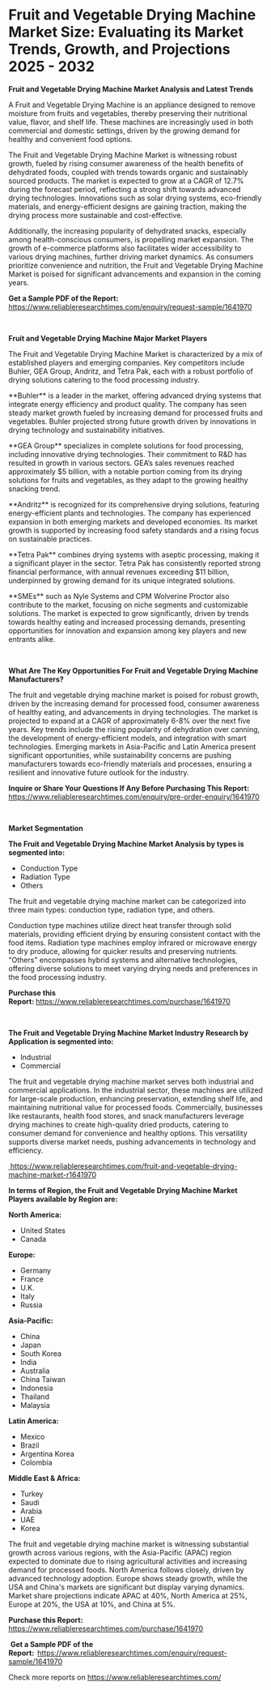 <p><h1>Fruit and Vegetable Drying Machine Market Size: Evaluating its Market Trends, Growth, and Projections 2025 - 2032</h1></p><p><strong>Fruit and Vegetable Drying Machine Market Analysis and Latest Trends</strong></p>
<p><p>A Fruit and Vegetable Drying Machine is an appliance designed to remove moisture from fruits and vegetables, thereby preserving their nutritional value, flavor, and shelf life. These machines are increasingly used in both commercial and domestic settings, driven by the growing demand for healthy and convenient food options. </p><p>The Fruit and Vegetable Drying Machine Market is witnessing robust growth, fueled by rising consumer awareness of the health benefits of dehydrated foods, coupled with trends towards organic and sustainably sourced products. The market is expected to grow at a CAGR of 12.7% during the forecast period, reflecting a strong shift towards advanced drying technologies. Innovations such as solar drying systems, eco-friendly materials, and energy-efficient designs are gaining traction, making the drying process more sustainable and cost-effective. </p><p>Additionally, the increasing popularity of dehydrated snacks, especially among health-conscious consumers, is propelling market expansion. The growth of e-commerce platforms also facilitates wider accessibility to various drying machines, further driving market dynamics. As consumers prioritize convenience and nutrition, the Fruit and Vegetable Drying Machine Market is poised for significant advancements and expansion in the coming years.</p></p>
<p><strong>Get a Sample PDF of the Report:&nbsp;</strong> <a href="https://www.reliableresearchtimes.com/enquiry/request-sample/1641970?utm_campaign=2240&utm_medium=2&utm_source=Github&utm_content=ia&utm_term=22022025&utm_id=fruit-and-vegetable-drying-machine">https://www.reliableresearchtimes.com/enquiry/request-sample/1641970</a></p>
<p>&nbsp;</p>
<p><strong>Fruit and Vegetable Drying Machine Major Market Players</strong></p>
<p><p>The Fruit and Vegetable Drying Machine Market is characterized by a mix of established players and emerging companies. Key competitors include Buhler, GEA Group, Andritz, and Tetra Pak, each with a robust portfolio of drying solutions catering to the food processing industry.</p><p>**Buhler** is a leader in the market, offering advanced drying systems that integrate energy efficiency and product quality. The company has seen steady market growth fueled by increasing demand for processed fruits and vegetables. Buhler projected strong future growth driven by innovations in drying technology and sustainability initiatives.</p><p>**GEA Group** specializes in complete solutions for food processing, including innovative drying technologies. Their commitment to R&D has resulted in growth in various sectors. GEA’s sales revenues reached approximately $5 billion, with a notable portion coming from its drying solutions for fruits and vegetables, as they adapt to the growing healthy snacking trend.</p><p>**Andritz** is recognized for its comprehensive drying solutions, featuring energy-efficient plants and technologies. The company has experienced expansion in both emerging markets and developed economies. Its market growth is supported by increasing food safety standards and a rising focus on sustainable practices.</p><p>**Tetra Pak** combines drying systems with aseptic processing, making it a significant player in the sector. Tetra Pak has consistently reported strong financial performance, with annual revenues exceeding $11 billion, underpinned by growing demand for its unique integrated solutions.</p><p>**SMEs** such as Nyle Systems and CPM Wolverine Proctor also contribute to the market, focusing on niche segments and customizable solutions. The market is expected to grow significantly, driven by trends towards healthy eating and increased processing demands, presenting opportunities for innovation and expansion among key players and new entrants alike.</p></p>
<p>&nbsp;</p>
<p><strong>What Are The Key Opportunities For Fruit and Vegetable Drying Machine Manufacturers?</strong></p>
<p><p>The fruit and vegetable drying machine market is poised for robust growth, driven by the increasing demand for processed food, consumer awareness of healthy eating, and advancements in drying technologies. The market is projected to expand at a CAGR of approximately 6-8% over the next five years. Key trends include the rising popularity of dehydration over canning, the development of energy-efficient models, and integration with smart technologies. Emerging markets in Asia-Pacific and Latin America present significant opportunities, while sustainability concerns are pushing manufacturers towards eco-friendly materials and processes, ensuring a resilient and innovative future outlook for the industry.</p></p>
<p><strong>Inquire or Share Your Questions If Any Before Purchasing This Report:</strong> <a href="https://www.reliableresearchtimes.com/enquiry/pre-order-enquiry/1641970?utm_campaign=2240&utm_medium=2&utm_source=Github&utm_content=ia&utm_term=22022025&utm_id=fruit-and-vegetable-drying-machine">https://www.reliableresearchtimes.com/enquiry/pre-order-enquiry/1641970</a></p>
<p>&nbsp;</p>
<p><strong>Market Segmentation</strong></p>
<p><strong>The Fruit and Vegetable Drying Machine Market Analysis by types is segmented into:</strong></p>
<p><ul><li>Conduction Type</li><li>Radiation Type</li><li>Others</li></ul></p>
<p><p>The fruit and vegetable drying machine market can be categorized into three main types: conduction type, radiation type, and others. </p><p>Conduction type machines utilize direct heat transfer through solid materials, providing efficient drying by ensuring consistent contact with the food items. Radiation type machines employ infrared or microwave energy to dry produce, allowing for quicker results and preserving nutrients. "Others" encompasses hybrid systems and alternative technologies, offering diverse solutions to meet varying drying needs and preferences in the food processing industry.</p></p>
<p><strong>Purchase this Report:&nbsp;</strong><a href="https://www.reliableresearchtimes.com/purchase/1641970?utm_campaign=2240&utm_medium=2&utm_source=Github&utm_content=ia&utm_term=22022025&utm_id=fruit-and-vegetable-drying-machine">https://www.reliableresearchtimes.com/purchase/1641970</a></p>
<p>&nbsp;</p>
<p><strong>The Fruit and Vegetable Drying Machine Market Industry Research by Application is segmented into:</strong></p>
<p><ul><li>Industrial</li><li>Commercial</li></ul></p>
<p><p>The fruit and vegetable drying machine market serves both industrial and commercial applications. In the industrial sector, these machines are utilized for large-scale production, enhancing preservation, extending shelf life, and maintaining nutritional value for processed foods. Commercially, businesses like restaurants, health food stores, and snack manufacturers leverage drying machines to create high-quality dried products, catering to consumer demand for convenience and healthy options. This versatility supports diverse market needs, pushing advancements in technology and efficiency.</p></p>
<p><a href="https://www.reliableresearchtimes.com/fruit-and-vegetable-drying-machine-market-r1641970?utm_campaign=2240&utm_medium=2&utm_source=Github&utm_content=ia&utm_term=22022025&utm_id=fruit-and-vegetable-drying-machine">&nbsp;https://www.reliableresearchtimes.com/fruit-and-vegetable-drying-machine-market-r1641970</a></p>
<p><strong>In terms of Region, the Fruit and Vegetable Drying Machine Market Players available by Region are:</strong></p>
<p>
    <p> <strong> North America: </strong>
        <ul>
            <li>United States</li>
            <li>Canada</li>
        </ul>
        </p> 
    <p> <strong> Europe: </strong>
        <ul>
            <li>Germany</li>
            <li>France</li>
            <li>U.K.</li>
            <li>Italy</li>
            <li>Russia</li>
        </ul>
        </p> 
    <p> <strong> Asia-Pacific: </strong>
        <ul>
            <li>China</li>
            <li>Japan</li>
            <li>South Korea</li>
            <li>India</li>
            <li>Australia</li>
            <li>China Taiwan</li>
            <li>Indonesia</li>
            <li>Thailand</li>
            <li>Malaysia</li>
        </ul>
        </p> 
    <p> <strong> Latin America: </strong>
        <ul>
            <li>Mexico</li>
            <li>Brazil</li>
            <li>Argentina Korea</li>
            <li>Colombia</li>
        </ul>
        </p> 
    <p> <strong> Middle East & Africa: </strong>
        <ul>
            <li>Turkey</li>
            <li>Saudi</li>
            <li>Arabia</li>
            <li>UAE</li>
            <li>Korea</li>
        </ul>
    </p>
    </p>
<p><p>The fruit and vegetable drying machine market is witnessing substantial growth across various regions, with the Asia-Pacific (APAC) region expected to dominate due to rising agricultural activities and increasing demand for processed foods. North America follows closely, driven by advanced technology adoption. Europe shows steady growth, while the USA and China's markets are significant but display varying dynamics. Market share projections indicate APAC at 40%, North America at 25%, Europe at 20%, the USA at 10%, and China at 5%.</p></p>
<p><strong>Purchase this Report: </strong><a href="https://www.reliableresearchtimes.com/purchase/1641970?utm_campaign=2240&utm_medium=2&utm_source=Github&utm_content=ia&utm_term=22022025&utm_id=fruit-and-vegetable-drying-machine">https://www.reliableresearchtimes.com/purchase/1641970</a></p>
<p>&nbsp;<strong>Get a Sample PDF of the Report:&nbsp;&nbsp;</strong><a href="https://www.reliableresearchtimes.com/enquiry/request-sample/1641970?utm_campaign=2240&utm_medium=2&utm_source=Github&utm_content=ia&utm_term=22022025&utm_id=fruit-and-vegetable-drying-machine">https://www.reliableresearchtimes.com/enquiry/request-sample/1641970</a></p>
<p><strong></strong></p>
<p>Check more reports on <a href="https://www.reliableresearchtimes.com/?utm_campaign=2240&utm_medium=2&utm_source=Github&utm_content=ia&utm_term=22022025&utm_id=fruit-and-vegetable-drying-machine">https://www.reliableresearchtimes.com/</a></p>